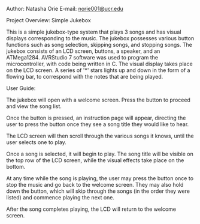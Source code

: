 Author: Natasha Orie
E-mail: norie001@ucr.edu

Project Overview: Simple Jukebox

This is a simple jukebox-type system that plays 3 songs and has visual displays corresponding to the music. The jukebox possesses various button functions such as song selection, skipping songs, and stopping songs. The jukebox consists of an LCD screen, buttons, a speaker, and an ATMega1284. AVRStudio 7 software was used to program the microcontroller, with code being written in C. The visual display takes place on the LCD screen. A series of '*' stars lights up and down in the form of a flowing bar, to correspond with the notes that are being played.

User Guide:

The jukebox will open with a welcome screen. Press the button to proceed and view the song list. 

Once the button is pressed, an instruction page will appear, directing the user to press the button once they see a song title they would like to hear.

The LCD screen will then scroll through the various songs it knows, until the user selects one to play.

Once a song is selected, it will begin to play. The song title will be visible on the top row of the LCD screen, while the visual effects take place on the bottom. 

At any time while the song is playing, the user may press the button once to stop the music and go back to the welcome screen. They may also hold down the button, which will skip through the songs (in the order they were listed) and commence playing the next one.

After the song completes playing, the LCD will return to the welcome screen.

